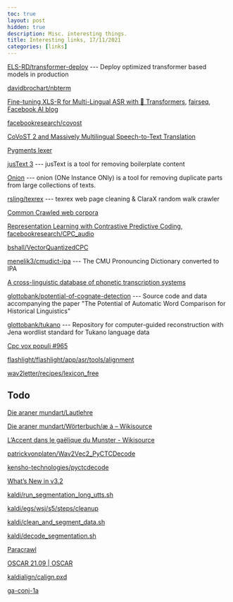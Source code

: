 ```yaml
---
toc: true
layout: post
hidden: true
description: Misc. interesting things.
title: Interesting links, 17/11/2021
categories: [links]
---
```


[ELS-RD/transformer-deploy](https://github.com/ELS-RD/transformer-deploy) --- Deploy optimized transformer based models in production

[davidbrochart/nbterm](https://github.com/davidbrochart/nbterm)

[Fine-tuning XLS-R for Multi-Lingual ASR with 🤗 Transformers](https://huggingface.co/blog/fine-tune-xlsr-wav2vec2),
[fairseq](https://github.com/pytorch/fairseq/tree/main/examples/wav2vec/xlsr),
[Facebook AI blog](https://ai.facebook.com/blog/xls-r-self-supervised-speech-processing-for-128-languages)

[facebookresearch/covost](https://github.com/facebookresearch/covost)

[CoVoST 2 and Massively Multilingual Speech-to-Text Translation](https://arxiv.org/abs/2007.10310)

[Pygments lexer](https://pygments.org/docs/lexerdevelopment/)

[jusText 3](http://corpus.tools/wiki/Justext) --- jusText is a tool for removing boilerplate content

[Onion](http://corpus.tools/wiki/Onion) --- onion (ONe Instance ONly) is a tool for removing duplicate parts from large collections of texts.

[rsling/texrex](https://github.com/rsling/texrex) --- texrex web page cleaning & ClaraX random walk crawler

[Common Crawled web corpora](https://www.duo.uio.no/bitstream/handle/10852/57836/Kristoffersen_MSc2.pdf)

[Representation Learning with Contrastive Predictive Coding](https://arxiv.org/abs/1807.03748),
[facebookresearch/CPC_audio](https://github.com/facebookresearch/CPC_audio)

[bshall/VectorQuantizedCPC](https://github.com/bshall/VectorQuantizedCPC)

[menelik3/cmudict-ipa](https://github.com/menelik3/cmudict-ipa) --- The CMU Pronouncing Dictionary converted to IPA

[A cross-linguistic database of phonetic transcription systems](https://sciendo.com/pdf/10.2478/yplm-2018-0002)

[glottobank/potential-of-cognate-detection](https://github.com/glottobank/potential-of-cognate-detection) --- Source code and data accompanying the paper "The Potential of Automatic Word Comparison for Historical Linguistics"

[glottobank/tukano](https://github.com/glottobank/tukano) --- Repository for computer-guided reconstruction with Jena wordlist standard for Tukano language data

[Cpc vox populi #965](https://github.com/flashlight/wav2letter/commit/04b0305599008b7f4498ef39c1c9e684f856ec1c)

[flashlight/flashlight/app/asr/tools/alignment](https://github.com/flashlight/flashlight/tree/e9628da572288ee1d5177033eec090b6aee91680/flashlight/app/asr/tools/alignment)

[wav2letter/recipes/lexicon_free](https://github.com/flashlight/wav2letter/tree/main/recipes/lexicon_free)

## Todo

[Die araner mundart/Lautlehre](https://de.wikisource.org/wiki/Die_araner_mundart/Lautlehre)

[Die araner mundart/Wörterbuch/æ ȧ – Wikisource](https://de.wikisource.org/wiki/Die_araner_mundart/W%C3%B6rterbuch/%C3%A6_%C8%A7#cite_ref-36)

[L’Accent dans le gaëlique du Munster - Wikisource](https://fr.wikisource.org/wiki/L%E2%80%99Accent_dans_le_ga%C3%ABlique_du_Munster)

[patrickvonplaten/Wav2Vec2_PyCTCDecode](https://github.com/patrickvonplaten/Wav2Vec2_PyCTCDecode)

[kensho-technologies/pyctcdecode](https://github.com/kensho-technologies/pyctcdecode)

[What’s New in v3.2](https://spacy.io/usage/v3-2)

[kaldi/run_segmentation_long_utts.sh](https://github.com/kaldi-asr/kaldi/blob/master/egs/tedlium/s5_r2/local/run_segmentation_long_utts.sh)

[kaldi/egs/wsj/s5/steps/cleanup](https://github.com/kaldi-asr/kaldi/tree/master/egs/wsj/s5/steps/cleanup)

[kaldi/clean_and_segment_data.sh](https://github.com/kaldi-asr/kaldi/blob/master/egs/wsj/s5/steps/cleanup/clean_and_segment_data.sh)

[kaldi/decode_segmentation.sh](https://github.com/kaldi-asr/kaldi/blob/master/egs/wsj/s5/steps/cleanup/decode_segmentation.sh)

[Paracrawl](https://paracrawl.eu/)

[OSCAR 21.09 | OSCAR](https://oscar-corpus.com/post/oscar-v21-09/)

[kaldialign/calign.pxd](https://github.com/pzelasko/kaldialign/blob/main/extensions/calign.pxd)

[ga-conj-1a](https://en.wiktionary.org/wiki/Template\:ga-conj-1a)
